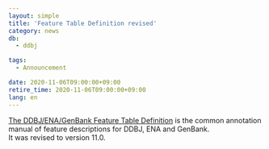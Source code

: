 ```yaml
---
layout: simple
title: 'Feature Table Definition revised'
category: news
db:
  - ddbj

tags:
  - Announcement

date: 2020-11-06T09:00:00+09:00
retire_time: 2020-11-06T09:00:00+09:00
lang: en
---
```


<p><a href="/ddbj/full_index-e.html">The DDBJ/ENA/GenBank Feature Table Definition</a> is the common annotation manual of feature descriptions for DDBJ, ENA and GenBank.<br>It was revised to version 11.0.</p>
